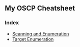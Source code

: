 ## My OSCP Cheatsheet
### Index
- [Scanning and Enumeration](Scanning-and-Enumeration.md)
- [Target Enumeration](Target-Enumeration.md)
